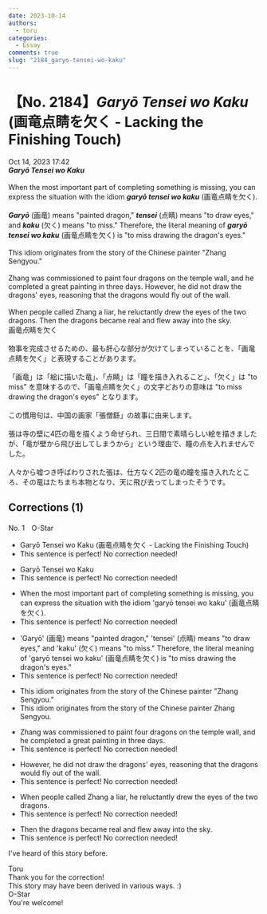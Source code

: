 ```yaml
---
date: 2023-10-14
authors:
  - toru
categories:
  - Essay
comments: true
slug: "2184_garyo-tensei-wo-kaku"
---
```


# 【No. 2184】<strong><em>Garyō Tensei wo Kaku</strong></em> (画竜点睛を欠く - Lacking the Finishing Touch)
<div class="date">Oct 14, 2023 17:42</div>
<div id="post"><div id="body_show_ori">
<strong><em>Garyō Tensei wo Kaku</strong></em><br/><br/>When the most important part of completing something is missing, you can express the situation with the idiom <strong><em>garyō tensei wo kaku</em></strong> (画竜点睛を欠く).<br/><br/><strong><em>Garyō</em></strong> (画竜) means "painted dragon," <strong><em>tensei</em></strong> (点睛) means "to draw eyes," and <strong><em>kaku</em></strong> (欠く) means "to miss." Therefore, the literal meaning of <strong><em>garyō tensei wo kaku</em></strong> (画竜点睛を欠く) is "to miss drawing the dragon's eyes."<br/><br/> This idiom originates from the story of the Chinese painter "Zhang Sengyou."<br/><br/>Zhang was commissioned to paint four dragons on the temple wall, and he completed a great painting in three days. However, he did not draw the dragons' eyes, reasoning that the dragons would fly out of the wall.<br/><br/>When people called Zhang a liar, he reluctantly drew the eyes of the two dragons. Then the dragons became real and flew away into the sky.
</div></div>

<!-- more -->

<div id="post_ja"><div id="body_show_mo">
画竜点睛を欠く<br/><br/>物事を完成させるための、最も肝心な部分が欠けてしまっていることを、「画竜点睛を欠く」と表現することがあります。<br/><br/>「画竜」は「絵に描いた竜」、「点睛」は「瞳を描き入れること」、「欠く」は "to miss" を意味するので、「画竜点睛を欠く」の文字どおりの意味は "to miss drawing the dragon's eyes" となります。<br/><br/>この慣用句は、中国の画家「張僧繇」の故事に由来します。<br/><br/>張は寺の壁に4匹の竜を描くよう命ぜられ、三日間で素晴らしい絵を描きましたが、「竜が壁から飛び出してしまうから」という理由で、瞳の点を入れませんでした。<br/><br/>人々から嘘つき呼ばわりされた張は、仕方なく2匹の竜の瞳を描き入れたところ、その竜はたちまち本物となり、天に飛び去ってしまったそうです。
</div></div>

## Corrections (1)
<div id="block"><div class="first_name"> No. 1　<span class="just_name">O-Star</span></div><div id="block2">
<ul class="correction_field">
<li class="incorrect">Garyō Tensei wo Kaku (画竜点睛を欠く - Lacking the Finishing Touch)</li>
<li class="corrected perfect">This sentence is perfect! No correction needed!</li>
</ul>
<ul class="correction_field">
<li class="incorrect">Garyō Tensei wo Kaku</li>
<li class="corrected perfect">This sentence is perfect! No correction needed!</li>
</ul>
<ul class="correction_field">
<li class="incorrect">When the most important part of completing something is missing, you can express the situation with the idiom 'garyō tensei wo kaku' (画竜点睛を欠く).</li>
<li class="corrected perfect">This sentence is perfect! No correction needed!</li>
</ul>
<ul class="correction_field">
<li class="incorrect">'Garyō' (画竜) means "painted dragon," 'tensei' (点睛) means "to draw eyes," and 'kaku' (欠く) means "to miss." Therefore, the literal meaning of 'garyō tensei wo kaku' (画竜点睛を欠く) is "to miss drawing the dragon's eyes."</li>
<li class="corrected perfect">This sentence is perfect! No correction needed!</li>
</ul>
<ul class="correction_field">
<li class="incorrect">This idiom originates from the story of the Chinese painter "Zhang Sengyou."</li>
<li class="corrected correct">
This idiom originates from the story of the Chinese painter <span class="f_bold">Zhang Sengyou.</span>
</li>
</ul>
<ul class="correction_field">
<li class="incorrect">Zhang was commissioned to paint four dragons on the temple wall, and he completed a great painting in three days.</li>
<li class="corrected perfect">This sentence is perfect! No correction needed!</li>
</ul>
<ul class="correction_field">
<li class="incorrect">However, he did not draw the dragons' eyes, reasoning that the dragons would fly out of the wall.</li>
<li class="corrected perfect">This sentence is perfect! No correction needed!</li>
</ul>
<ul class="correction_field">
<li class="incorrect">When people called Zhang a liar, he reluctantly drew the eyes of the two dragons.</li>
<li class="corrected perfect">This sentence is perfect! No correction needed!</li>
</ul>
<ul class="correction_field">
<li class="incorrect">Then the dragons became real and flew away into the sky.</li>
<li class="corrected perfect">This sentence is perfect! No correction needed!</li>
</ul>
<p class="comment_small">
 I've heard of this story before.
</p>

</div><div class="name"><span class="just_name">Toru</span><br>
Thank you for the correction!<br/>This story may have been derived in various ways. :)
</div>
<div class="name"><span class="just_name">O-Star</span><br>
You're welcome!
</div>
</div>
